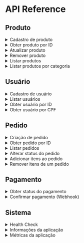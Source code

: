 # API Reference

## Produto

<details>
<summary>
 Cadastro de produto
</summary>

**Método:** POST  
**URI:** `/products`


**Exemplo request:**
```bash
curl -X POST "http://localhost:8000/products" \
  -H "Content-Type: application/json" \
  -d '{"name":"Produto X","category":"Categoria Y","price":99.99,"description":"Descrição do produto","images":[{"url":"http://exemplo.com/img.jpg","description":"Imagem principal","position":1}]}'
```

Resposta: **200 OK**
```json
"/product/1"
```
</details>


<details>
<summary>
 Obter produto por ID
</summary>

**Método:** GET  
**URI:** `/product/{id}`

**Parâmetros:**

*   `id` (path, required): `integer` (int64)

**Exemplo request:**
```bash
curl -X GET "http://localhost:8000/product/1"
```

Resposta: **200 OK**
```json
{
  "name": "Hambúrguer",
  "category": "Lanche",
  "price": 0,
  "description": "Muito saboroso",
  "images": [
    {
      "url": "https://example.com/image.jpg",
      "description": "Imagem do produto",
      "position": 0
    }
  ]
}
```
</details>

<details>
<summary>
Atualizar produto
</summary>

**Método:** PUT  
**URI:** `/product/{id}`

**Parâmetros:**

*   `id` (path, required): `integer` (int64)

**Exemplo request:**
```bash
curl -X PUT "http://localhost:8000/product/1" \
  -H "Content-Type: application/json" \
  -d '{"name":"Produto X","category":"Categoria Y","price":99.99,"description":"Descrição do produto","images":[{"url":"http://exemplo.com/img.jpg","description":"Imagem principal","position":1}]}'
```

Resposta: **200 OK**
```json
"/product/1"
```
</details>

<details>
<summary>
Remover produto
</summary>

**Método:** DELETE  
**URI:** `/product/{id}`

**Parâmetros:**

*   `id` (path, required): `integer` (int64)

**Exemplo request:**
```bash
curl -X DELETE "http://localhost:8000/product/1"
```

Resposta: **200 OK**

(No content)

</details>

<details>
<summary>
Listar produtos
</summary>

**Método:** GET  
**URI:** `/products`

**Parâmetros:**

*   `page` (query, optional): `integer` (int32, default: 0)
*   `size` (query, optional): `integer` (int32, default: 10)

**Exemplo request:**
```bash
curl -X GET "http://localhost:8000/products?page=0&size=10"
```


Resposta: **200 OK**

```json
{
  "totalElements": 0,
  "totalPages": 0,
  "currentPage": 0,
  "elementsPerPage": 0,
  "content": [
    {
      "name": "Hambúrguer",
      "category": "Lanche",
      "price": 0,
      "description": "Muito saboroso",
      "images": [
        {
          "url": "https://example.com/image.jpg",
          "description": "Imagem do produto",
          "position": 0
        }
      ]
    }
  ]
}
```

</details>

<details>
<summary>
Listar produtos por categoria
</summary>

**Método:** GET  
**URI:** `/products/category/{category}`

**Parâmetros:**
*   `category` (path, required): string
*   `page` (query, optional): `integer` (int32, default: 0)
*   `size` (query, optional): `integer` (int32, default: 10)

**Exemplo request:**
```bash
curl -X GET "http://localhost:8000/products/category/lanche?page=0&size=10"
```


Resposta: **200 OK**

```json
{
  "totalElements": 0,
  "totalPages": 0,
  "currentPage": 0,
  "elementsPerPage": 0,
  "content": [
    {
      "name": "Hambúrguer",
      "category": "Lanche",
      "price": 0,
      "description": "Muito saboroso",
      "images": [
        {
          "url": "https://example.com/image.jpg",
          "description": "Imagem do produto",
          "position": 0
        }
      ]
    }
  ]
}
```

</details>

## Usuário

<details>
<summary>
 Cadastro de usuário
</summary>

**Método:** POST  
**URI:** `/users`


**Exemplo request:**
```bash
curl -X POST "http://localhost:8000/users" \
  -H "Content-Type: application/json" \
  -d '{"name":"João","email":"joao@email.com","cpf":"12345678900"}'
```

Resposta: **200 OK**
```json
"/user/1"
```
</details>

<details>
<summary>
Listar usuários
</summary>

**Método:** GET  
**URI:** `/users`

**Parâmetros:**

*   `page` (query, optional): `integer` (int32, default: 0)
*   `size` (query, optional): `integer` (int32, default: 10)

**Exemplo request:**
```bash
curl -X GET "http://localhost:8000/users?page=0&size=10"
```

Resposta: **200 OK**

```json
{
  "totalElements": 0,
  "totalPages": 0,
  "currentPage": 0,
  "elementsPerPage": 0,
  "content": [
    {
      "id": 0,
      "name": "João",
      "email": "joão@gmail.com",
      "cpf": "000.000.000-00"
    }
  ]
}
```

</details>

<details>
<summary>
 Obter usuário por ID
</summary>

**Método:** GET  
**URI:** `/users/{id}`

**Parâmetros:**

*   `id` (path, required): `integer` (int64)

**Exemplo request:**
```bash
curl -X GET "http://localhost:8000/users/1"
```

Resposta: **200 OK**
```json
{
  "id": 0,
  "name": "João",
  "email": "joão@gmail.com",
  "cpf": "000.000.000-00"
}
```
</details>

<details>
<summary>
 Obter usuário por CPF
</summary>

**Método:** GET  
**URI:** `/users/cpf/{cpf}`

**Parâmetros:**

*   `cpf` (path, required): `string`

**Exemplo request:**
```bash
curl -X GET "http://localhost:8000/users/cpf/12345678900"
```

Resposta: **200 OK**
```json
{
  "id": 0,
  "name": "João",
  "email": "joão@gmail.com",
  "cpf": "000.000.000-00"
}
```
</details>

## Pedido

<details>
<summary>
 Criação de pedido
</summary>

**Método:** POST  
**URI:** `/create/orders`


**Exemplo request:**
```bash
curl -X POST "http://localhost:8000/create/orders" \
  -H "Content-Type: application/json" \
  -d '1'
```

Resposta: **200 OK**
```json
"/product/1"
```
</details>

<details>
<summary>
 Obter pedido por ID
</summary>

**Método:** GET  
**URI:** `/order/{orderId}`

**Parâmetros:**

*   `orderId` (path, required): `integer` (int64)

**Exemplo request:**
```bash
curl -X GET "http://localhost:8000/order/1"
```

Resposta: **200 OK**
```json
{
  "id": 0,
  "createdAt": "2025-06-03T14:30:00.000Z",
  "items": [
    {
      "quantity": 0,
      "price": 0,
      "productName": "string"
    }
  ],
  "total": 0,
  "userId": 0
}
```
</details>

<details>
<summary>
Listar pedidos
</summary>

**Método:** GET  
**URI:** `/orders`

**Parâmetros:**

*   `page` (query, optional): `integer` (int32, default: 0)
*   `size` (query, optional): `integer` (int32, default: 10)

**Exemplo request:**
```bash
curl -X GET "http://localhost:8000/orders?page=0&size=10"
```


Resposta: **200 OK**

```json
{
  "totalElements": 0,
  "totalPages": 0,
  "currentPage": 0,
  "elementsPerPage": 0,
  "content": [
    {
      "id": 0,
      "createdAt": "2025-06-03T14:30:00.000Z",
      "items": [
        {
          "quantity": 0,
          "price": 0,
          "productName": "Hambúrguer"
        }
      ],
      "total": 0,
      "userId": 0
    }
  ]
}
```

</details>

<details>
<summary>
 Alterar status do pedido
</summary>

**Método:** PUT  
**URI:** `/order/change-status/{orderId}`

**Parâmetros:**

*   `orderId` (path, required): `integer` (int64)

**Exemplo request:**
```bash
curl -X GET "http://localhost:8000/order/change-status/1"
```

Resposta: **200 OK**
```json
{
  "id": 0,
  "statusName": "RECEIVED"
}
```
</details>

<details>
<summary>
 Adicionar itens ao pedido
</summary>

**Método:** POST  
**URI:** `/add-items/{orderId}`

**Parâmetros:**

*   `orderId` (path, required): `integer` (int64)

**Exemplo request:**
```bash
curl -X POST "http://localhost:8000/add-items/1" \
  -H "Content-Type: application/json" \
  -d '[{"productId":2,"quantity":3}]'
```

Resposta: **200 OK**
```json
{
  "id": 0,
  "createdAt": "2025-06-03T14:30:00.000Z",
  "items": [
    {
      "quantity": 0,
      "price": 0,
      "productName": "Produto X"
    }
  ],
  "total": 0,
  "userId": 0
}
```
</details>

<details>
<summary>
 Remover itens de um pedido
</summary>

**Método:** POST  
**URI:** `/remove-items/{orderId}`

**Parâmetros:**

*   `orderId` (path, required): `integer` (int64)

**Exemplo request:**
```bash
curl -X POST "http://localhost:8000/remove-items/1" \
  -H "Content-Type: application/json" \
  -d '[{"productId":2,"quantity":1}]'
```

Resposta: **200 OK**
```json
{
  "id": 0,
  "createdAt": "2025-06-03T14:30:00.000Z",
  "items": [
    {
      "quantity": 0,
      "price": 0,
      "productName": "Produto X"
    }
  ],
  "total": 0,
  "userId": 0
}
```
</details>

## Pagamento

<details>
<summary>
 Obter status do pagamento
</summary>

**Método:** GET  
**URI:** `/api/payment/{paymentId}/status`

**Parâmetros:**

*   `paymentId` (path, required): `integer` (int64)

**Exemplo request:**
```bash
curl -X GET "http://localhost:8000/api/payment/1/status"
```

Resposta: **200 OK**
```json
{
  "paymentId": 1,
  "status": "PENDING"
}
```
</details>

<details>
<summary>
 Confirmar pagamento (Webhook)
</summary>

**Método:** POST  
**URI:** `/api/payment/confirm`

**Exemplo request:**
```bash
curl -X POST "http://localhost:8000/api/payment/confirm" \
  -H "Content-Type: application/json" \
  -d '{"paymentId":1,"status":"CONFIRMED"}'
```

Resposta: **200 OK**

(No content)

</details>

## Sistema

<details>
<summary>
 Health Check
</summary>

**Método:** GET  
**URI:** `/actuator/health`

**Exemplo request:**
```bash
curl -X GET "http://localhost:8000/actuator/health"
```

Resposta: **200 OK**
```json
{
  "status": "UP",
  "components": {
    "db": {
      "status": "UP"
    }
  }
}
```
</details>

<details>
<summary>
 Informações da aplicação
</summary>

**Método:** GET  
**URI:** `/actuator/info`

**Exemplo request:**
```bash
curl -X GET "http://localhost:8000/actuator/info"
```

Resposta: **200 OK**
```json
{
  "app": {
    "name": "TechFood",
    "description": "Sistema de autoatendimento para lanchonete"
  }
}
```
</details>

<details>
<summary>
 Métricas da aplicação
</summary>

**Método:** GET  
**URI:** `/actuator/metrics`

**Exemplo request:**
```bash
curl -X GET "http://localhost:8000/actuator/metrics"
```

Resposta: **200 OK**
```json
{
  "names": [
    "jvm.memory.used",
    "jvm.memory.max",
    "process.cpu.usage"
  ]
}
```
</details>



